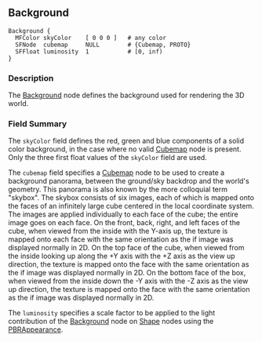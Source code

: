 ## Background

```
Background {
  MFColor skyColor    [ 0 0 0 ]   # any color
  SFNode  cubemap     NULL        # {Cubemap, PROTO}
  SFFloat luminosity  1           # [0, inf)
}
```

### Description

The [Background](#background) node defines the background used for rendering the 3D world.

### Field Summary

The `skyColor` field defines the red, green and blue components of a solid color background, in the case where no valid [Cubemap](cubemap.md) node is present.
Only the three first float values of the `skyColor` field are used.

The `cubemap` field specifies a [Cubemap](cubemap.md) node to be used to create a background panorama, between the ground/sky backdrop and the world's geometry.
This panorama is also known by the more colloquial term "skybox".
The skybox consists of six images, each of which is mapped onto the faces of an infinitely large cube centered in the local coordinate system.
The images are applied individually to each face of the cube; the entire image goes on each face.
On the front, back, right, and left faces of the cube, when viewed from the inside with the Y-axis up, the texture is mapped onto each face with the same orientation as the if image was displayed normally in 2D.
On the top face of the cube, when viewed from the inside looking up along the +Y axis with the +Z axis as the view up direction, the texture is mapped onto the face with the same orientation as the if image was displayed normally in 2D.
On the bottom face of the box, when viewed from the inside down the -Y axis with the -Z axis as the view up direction, the texture is mapped onto the face with the same orientation as the if image was displayed normally in 2D.

The `luminosity` specifies a scale factor to be applied to the light contribution of the [Background](background.md) node on [Shape](shape.md) nodes using the [PBRAppearance](pbrappearance.md).
